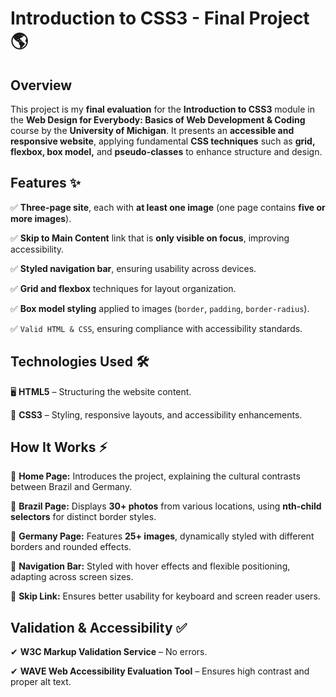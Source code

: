 <h1>Introduction to CSS3 - Final Project 🌎</h1>
<h2>Overview</h2>
<p>
  This project is my <strong>final evaluation</strong> for the <strong>Introduction to CSS3</strong> module in the <strong>Web Design for Everybody: Basics of Web Development & Coding</strong> course by the <strong>University of Michigan</strong>. It presents an <strong>accessible and responsive website</strong>, applying fundamental <strong>CSS techniques</strong> such as <strong>grid, flexbox, box model,</strong> and <strong>pseudo-classes</strong> to enhance structure and design.
</p>
<h2>Features ✨</h2>
<p>
  ✅ <strong>Three-page site</strong>, each with <strong>at least one image</strong> (one page contains <strong>five or more images</strong>).
</p>
<p>
  ✅ <strong>Skip to Main Content</strong> link that is <strong>only visible on focus</strong>, improving accessibility.
</p>
<p>
  ✅ <strong>Styled navigation bar</strong>, ensuring usability across devices.
</p>
<p>
  ✅ <strong>Grid and flexbox</strong> techniques for layout organization.
</p>
<p>
  ✅ <strong>Box model styling</strong> applied to images (<code>border</code>, <code>padding</code>, <code>border-radius</code>).
</p>
<p>
  ✅ <code>Valid HTML & CSS</code>, ensuring compliance with accessibility standards.
</p>
<h2>Technologies Used 🛠️</h2>
<p>
  🖥️ <strong>HTML5</strong> – Structuring the website content.
</p>
<p>
  🎨 <strong>CSS3</strong> – Styling, responsive layouts, and accessibility enhancements.
</p>
<h2>How It Works ⚡</h2>
<p>
  📌 <strong>Home Page:</strong> Introduces the project, explaining the cultural contrasts between Brazil and Germany.
</p>
<p>
  📌 <strong>Brazil Page:</strong> Displays <strong>30+ photos</strong> from various locations, using <strong>nth-child selectors</strong> for distinct border styles.
</p>
<p>
  📌 <strong>Germany Page:</strong> Features <strong>25+ images</strong>, dynamically styled with different borders and rounded effects.
</p>
<p>
  📌 <strong>Navigation Bar:</strong> Styled with hover effects and flexible positioning, adapting across screen sizes.
</p>
<p>
  📌 <strong>Skip Link:</strong> Ensures better usability for keyboard and screen reader users.
</p>
<h2>Validation & Accessibility ✅</h2>
<p>
  ✔ <strong>W3C Markup Validation Service</strong> – No errors.
</p>
<p>
  ✔ <strong>WAVE Web Accessibility Evaluation Tool</strong> – Ensures high contrast and proper alt text.
</p>
